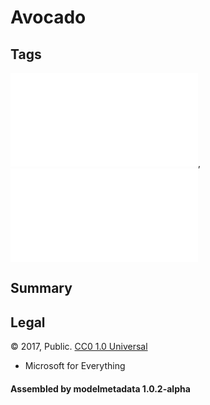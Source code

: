 # Avocado

## Tags

![core](../../Models-core.md), ![testing](../../Models-testing.md)

## Summary

 

## Legal

&copy; 2017, Public. [CC0 1.0 Universal](https://creativecommons.org/publicdomain/zero/1.0/legalcode)

 - Microsoft for Everything

#### Assembled by modelmetadata 1.0.2-alpha